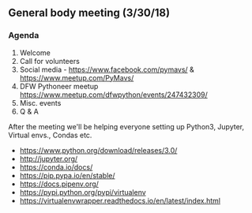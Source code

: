 ## General body meeting (3/30/18)

### Agenda

1. Welcome
2. Call for volunteers
3. Social media - https://www.facebook.com/pymavs/ & https://www.meetup.com/PyMavs/
3. DFW Pythoneer meetup https://www.meetup.com/dfwpython/events/247432309/
4. Misc. events
5. Q & A

After the meeting we'll be helping everyone setting up Python3, Jupyter, Virtual envs., Condas etc.

- https://www.python.org/download/releases/3.0/
- http://jupyter.org/
- https://conda.io/docs/
- https://pip.pypa.io/en/stable/
- https://docs.pipenv.org/
- https://pypi.python.org/pypi/virtualenv
- https://virtualenvwrapper.readthedocs.io/en/latest/index.html
